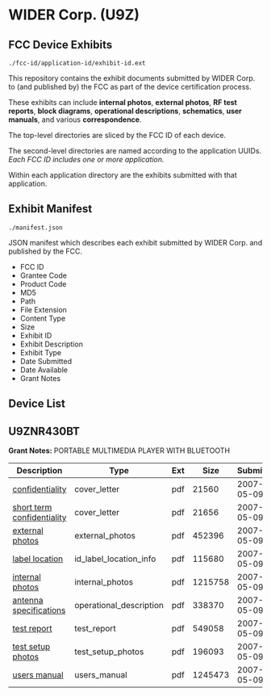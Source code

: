 # WIDER Corp. (U9Z)
## FCC Device Exhibits

```
./fcc-id/application-id/exhibit-id.ext
```

This repository contains the exhibit documents submitted by WIDER Corp. to (and published by) the FCC as part of the device certification process.

These exhibits can include **internal photos**, **external photos**, **RF test reports**, **block diagrams**, **operational descriptions**, **schematics**, **user manuals**, and various **correspondence**.

The top-level directories are sliced by the FCC ID of each device.

The second-level directories are named according to the application UUIDs. *Each FCC ID includes one or more application.*

Within each application directory are the exhibits submitted with that application. 

## Exhibit Manifest

```
./manifest.json
```

JSON manifest which describes each exhibit submitted by WIDER Corp. and published by the FCC.

- FCC ID
- Grantee Code
- Product Code
- MD5
- Path
- File Extension
- Content Type
- Size
- Exhibit ID
- Exhibit Description
- Exhibit Type
- Date Submitted
- Date Available
- Grant Notes

## Device List
## U9ZNR430BT
**Grant Notes:** PORTABLE MULTIMEDIA PLAYER WITH BLUETOOTH

| Description | Type | Ext | Size | Submitted | Available |
| ----------- | ---- | --- | ---- | --------- | --------- |
| [confidentiality](U9ZNR430BT/4aaed7ce09dc28ed739b676163182cf3/790077.pdf) | cover_letter | pdf | 21560 | 2007-05-09 | 2007-05-14 |
| [short term confidentiality](U9ZNR430BT/4aaed7ce09dc28ed739b676163182cf3/790078.pdf) | cover_letter | pdf | 21656 | 2007-05-09 | 2007-05-14 |
| [external photos](U9ZNR430BT/4aaed7ce09dc28ed739b676163182cf3/790071.pdf) | external_photos | pdf | 452396 | 2007-05-09 | 2007-06-28 |
| [label location](U9ZNR430BT/4aaed7ce09dc28ed739b676163182cf3/790079.pdf) | id_label_location_info | pdf | 115680 | 2007-05-09 | 2007-05-14 |
| [internal photos](U9ZNR430BT/4aaed7ce09dc28ed739b676163182cf3/790072.pdf) | internal_photos | pdf | 1215758 | 2007-05-09 | 2007-06-28 |
| [antenna specifications](U9ZNR430BT/4aaed7ce09dc28ed739b676163182cf3/790075.pdf) | operational_description | pdf | 338370 | 2007-05-09 | 2007-05-14 |
| [test report](U9ZNR430BT/4aaed7ce09dc28ed739b676163182cf3/790076.pdf) | test_report | pdf | 549058 | 2007-05-09 | 2007-05-14 |
| [test setup photos](U9ZNR430BT/4aaed7ce09dc28ed739b676163182cf3/790073.pdf) | test_setup_photos | pdf | 196093 | 2007-05-09 | 2007-06-28 |
| [users manual](U9ZNR430BT/4aaed7ce09dc28ed739b676163182cf3/790074.pdf) | users_manual | pdf | 1245473 | 2007-05-09 | 2007-06-28 |
